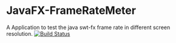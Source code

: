 # JavaFX-FrameRateMeter
A Application to test the java swt-fx frame rate in different screen resolution.
[![Build Status](https://travis-ci.org/TRUEJASONFANS/JavaFX-FrameRateMeter.svg?branch=master)](https://travis-ci.org/TRUEJASONFANS/JavaFX-FrameRateMeter)
